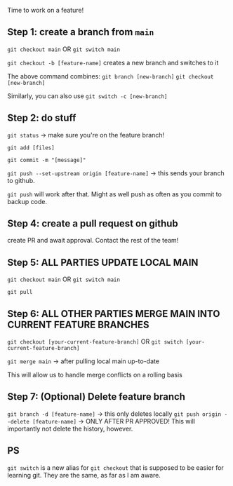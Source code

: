 
Time to work on a feature! 

## Step 1: create a branch from `main`

`git checkout main` OR `git switch main`

`git checkout -b [feature-name]` creates a new branch and switches to it

The above command combines: 
`git branch [new-branch]`
`git checkout [new-branch]`

Similarly, you can also use
`git switch -c [new-branch]`

## Step 2: do stuff

`git status` -> make sure you're on the feature branch!

`git add [files]`

`git commit -m "[message]"`

`git push --set-upstream origin [feature-name]` -> this sends your branch to github. 

`git push` will work after that. Might as well push as often as you commit to backup code.

## Step 4: create a pull request on github

create PR and await approval. Contact the rest of the team!

## Step 5: ALL PARTIES UPDATE LOCAL MAIN

`git checkout main` OR `git switch main`

`git pull`

## Step 6: ALL OTHER PARTIES MERGE MAIN INTO CURRENT FEATURE BRANCHES

`git checkout [your-current-feature-branch]` OR `git switch [your-current-feature-branch]`

`git merge main` -> after pulling local main up-to-date

This will allow us to handle merge conflicts on a rolling basis

## Step 7: (Optional) Delete feature branch

`git branch -d [feature-name]` -> this only deletes locally
`git push origin --delete [feature-name]` -> ONLY AFTER PR APPROVED! This will importantly not delete the history, however.

## PS

`git switch` is a new alias for `git checkout` that is supposed to be easier for learning git. They are the same, as far as I am aware.
